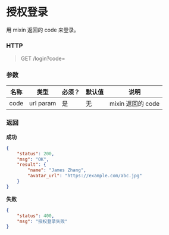 # 授权登录



用 mixin 返回的 code 来登录。



### HTTP

> GET /login?code=<mixin-code>



### 参数

| 名称 | 类型      | 必须？ | 默认值 | 说明              |
| ---- | --------- | ------ | ------ | ----------------- |
| code | url param | 是     | 无     | mixin 返回的 code |



### 返回

**成功**

```json
{
    "status": 200,
    "msg": "OK",
    "result": {
        "name": "James Zhang",
        "avatar_url": "https://example.com/abc.jpg"
    }
}
```



**失败**

```json
{
    "status": 400,
    "msg": "授权登录失败"
}
```

